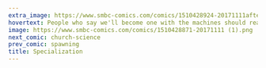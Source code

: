 ```yaml
---
extra_image: https://www.smbc-comics.com/comics/1510428924-20171111after.png
hovertext: People who say we'll become one with the machines should really specify the machines they're talking about.
image: https://www.smbc-comics.com/comics/1510428871-20171111 (1).png
next_comic: church-science
prev_comic: spawning
title: Specialization
---
```


